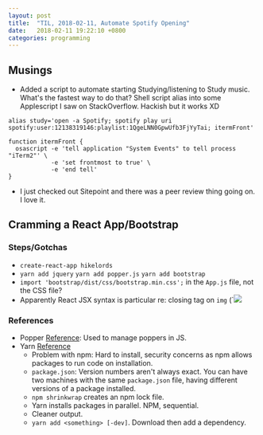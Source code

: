 ```yaml
---
layout: post
title:  "TIL, 2018-02-11, Automate Spotify Opening"
date:   2018-02-11 19:22:10 +0800
categories: programming
---
```


## Musings

- Added a script to automate starting Studying/listening to Study music. What's the fastest way to do that? Shell script alias into some Applescript I saw on StackOverflow. Hackish but it works XD

``` shell
alias study='open -a Spotify; spotify play uri spotify:user:12138319146:playlist:1QgeLNN0GpwUfb3FjYyTai; itermFront'

function itermFront {
  osascript -e 'tell application "System Events" to tell process "iTerm2"' \
            -e 'set frontmost to true' \
            -e 'end tell'
}
```

- I just checked out Sitepoint and there was a peer review thing going on. I love it.

## Cramming a React App/Bootstrap

### Steps/Gotchas

- `create-react-app hikelords`
- `yarn add jquery` `yarn add popper.js` `yarn add bootstrap`
- `import 'bootstrap/dist/css/bootstrap.min.css';` in the `App.js` file, not the CSS file?
- Apparently React JSX syntax is particular re: closing tag on `img` (`<img src="hehe.jpg" />

### References

- Popper [Reference](https://popper.js.org/): Used to manage poppers in JS.
- Yarn [Reference](https://www.sitepoint.com/yarn-vs-npm/)
  - Problem with npm: Hard to install, security concerns as npm allows packages to run code on installation.
  - `package.json`: Version numbers aren't always exact. You can have two machines with the same `package.json` file, having different versions of a package installed.
  - `npm shrinkwrap` creates an npm lock file.
  - Yarn installs packages in parallel. NPM, sequential.
  - Cleaner output.
  - `yarn add <something> [-dev]`. Download then add a dependency.
